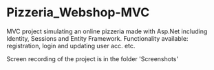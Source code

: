 # Pizzeria_Webshop-MVC
MVC project simulating an online pizzeria made with Asp.Net including Identity, Sessions and Entity Framework. Functionality available: registration, login and updating user acc. etc.

Screen recording of the project is in the folder 'Screenshots'
